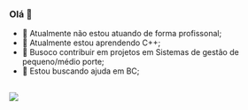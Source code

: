 ### Olá 👋

- 🔭 Atualmente não estou atuando de forma profissonal;
- 🌱 Atualmente estou aprendendo C++;
- 🤝 Busoco contribuir em projetos em Sistemas de gestão de pequeno/médio porte;
- 🤔 Estou buscando ajuda em BC;

##
<picture>
<source
  srcset="https://github-readme-stats.vercel.app/api?username=Lacerda2003&show_icons=true&theme=dark"
  media="(prefers-color-scheme: dark)"
/>
<source
  srcset="https://github-readme-stats.vercel.app/api?username=Lacerda2003&show_icons=true"
  media="(prefers-color-scheme: light), (prefers-color-scheme: no-preference)"
/>
<img src="https://github-readme-stats.vercel.app/api?username=Lacerda2003&show_icons=true" />
</picture>

##
